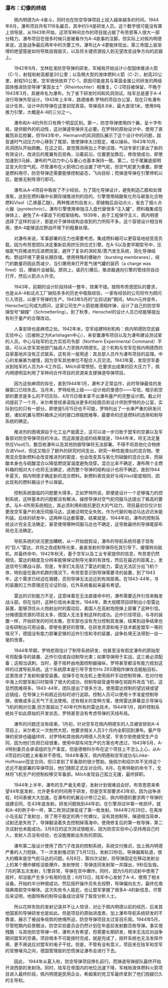 ### 瀑布：幻像的终结

　　佩内明德为A-4奋斗，同时也在防空导弹项目上投入越来越多的时间。1944年8月，瀑布项目共有1116名雇员，其中约1/4是研发人员。这个数字很可能没有算上领导层，从1943年开始，这项军种间合作的项目就占据了布劳恩等人很大一部分精力。瀑布项目在很多时候只是被看作为A-4故事的注脚，但实际上对佩内明德来说，这是战争最后两年中的次要工作。瀑布比A-4更能体现出，第三帝国上层渐增的绝望感是如何导致自我毁灭，以及将关键资源投入到无望改变战争方向的武器上。

　　1942年9月，戈林批准防空导弹的研发，军械局开始设计小型固体推进火箭（C-1），射程和射高都是20公里；以及稍大型的液体燃料火箭（C-2），射高20公里，射程50公里。空军很快放弃了C-1，原因可能是其与莱茵金属公司研发的两级固体推进防空导弹“莱茵女士”（Rheintochter）相重复。C-2项目被保留，不晚于1943年3月，其被命名为瀑布。为了省下研发时间和风洞测试，陆军总是基于A-4进行导弹外型设计。1943年上半年，路德维希·罗特的项目办公室，现在只有瀑布设计任务，设计中的导弹在这里初现真容。导弹高8.9米，最大直径1米，使用8吨推力引擎，大概是A-4的三分之一。

　　瀑布和A-4的外形只有两个明显区别。第一，防空导弹使用四个翼，呈十字布局，提供额外的机动性，这对弹道导弹并无必要。在罗特的原始设计中，使用了直翼而非后掠翼，但1943年中，Hermann的风洞团队展示了这个设计中的问题，超音速时气动压力中心移到了尾部，致使弹体太过稳定，难以操纵。1943年10月，风洞团队开始疏散。在这之前，直觉猜测再加上不断试错，气动专家们拿出了新的有效设计。改进后的尾翼有后掠角，沿着前沿，位置更加靠后，修改很成功，即使加速到3马赫，瀑布的气动力中心与重心也基本保持一致。第二，位于尾翼底部明显变大的空气舵。尽管瀑布在火箭喷口也设置了喷气舵，但空气舵更为重要。即使是燃料用尽，防空导弹还需要能够控制姿态，飞向目标；而弹道导弹在引擎停机以后，能够无制导滑行即可。

　　瀑布从A-4项目中吸收了不少经验，为了简化导弹设计，避免制造乙醇和处理液氧，达到在燃料箱中长期存储推进剂的目的，引擎使用硝酸氧化剂与碳氢化合物燃料Visol（乙烯基乙醚）。两种推进剂自发火，即接触后自动点火，省去了烟火点火器（pyrotechnic）。瀑布引擎使用单独注入盘代替很多“注入罐”，燃料箱集成在弹体上，避免了A-4蒙皮下的框架结构。1939年，由于工程保守主义，佩内明德选择了这样的设计，那是对于弹体结构会收到的力所知不多。这个容错设计相当有用，使A-4能够适应野战坏境下的粗暴处理。

　　对瀑布来说，军事部署的压力也需要考虑。集成燃料箱可以更容易地经受高负载，因为布劳恩团队决定重新启用挤压供应式引擎。在A-5以及更早期型号中，压缩氮气将推进剂压进燃烧室，避开了复杂的涡轮泵/蒸汽发生系统，简化导弹结构，野战环境下更易长期存储。使用特殊的爆破片（bursting membranes），阀门的数量将因此而减少，当引爆用来打开氮气储气罐的装药（a charge was fired）后，爆破片会破裂。原则上，装药引爆后，推进器通向引擎的管线将自动打开，然后火箭点火升空。

　　1943年，前期的设计阶段持续一整年，效果不错。按照布劳恩团队的要求，也是从A-4和试点工厂缺陷多多的历史中吸取经验，一家有经验的公司将作为顾问引入项目，以便于导弹的生产。1943年5月的“比较试射”期间，Milch元帅宣布，Henschel公司成为顾问，这家公司生产火箭助推滑翔炸弹，设计了自己的防空导弹型号“蝴蝶”（Schmetterling）。到了秋季，Henschel的设计人员已经能够提出有利于量产的合理改动。

　　人事安排也是麻烦之处。1942年末，空军组建特别机构：佩内明德防空武器实验中心（后被称之为Karlshagen中心），来安置瀑布项目以及为瀑布建设测试架的人员。中心与陆军的北方实验司令部（Northern Experimental Command）平级，可以从空军其他部门抽调人力至佩内明德东。这个机构与空军在佩内明德西的自家基地并没有正式联系，这有另一层用途：其总部人员作为瀑布项目的监理。中心的发展甚为缓慢，因为空军其他单位不配合人员交流。1943年夏，发现空军委派到陆军的人员为A-4工作后，Milch非常愤怒。在要求出成果的巨大压力下，佩内明德明显利用了军种间合作项目的资源来支撑弹道导弹项目。

　　因为这些麻烦的存在，直到1944年1月，瀑布才正常运作，此时导弹最佳的发展窗口已经失去。当月末，罗特给他上级——设计局的里德尔——写信，暗示航空部的要求是多么的不切实际，4月15日根本拿不出瀑布量产的完整设计图。截止时间提前了一个月，米尔希曾经承诺指派更多的绘图员和设计师到罗特的办公室，实际到位的只有一部分。即使是5月15日也不可能，罗特列出了一长串严重的研发问题，诸如机翼与燃料箱体之间的接口焊接困难等，最要命的还是燃料的选择和制导系统的确定。

　　推进剂的困境源自于化工业产能匮乏，这可以进一步归咎于盟军的空袭以及军备部对防空导弹项目的冷淡。而这直接造成的结果就是，1944年末，将无法足量供应Visol[1]，数百枚瀑布以及其他防御导弹将无法部署。不得不将其他化合物掺合进Visol，但这又暗示了额外的研究时间支出，研究一种性能类似的混合物。使用混合型新燃料会改变推进剂的密度，也会改变其与氧化剂硝酸的混合比率，而硝酸本身也与硫酸混合以降低燃烧室温度避免烧穿。混合比率不确定，瀑布两个主燃料箱的相对大小也将无法确定，进而整个导弹的结构设计也将不确定。直到1944年夏天，佩内明德才确定新的混合燃料。新燃料表现良好与纯Visol密度相同，因此现有的燃料箱设计予以保留。

　　控制系统面临的问题要大得多。正如罗特所说，即便是设计一个足够强力的控制系统，这样基本的问题都没有解决。操控导弹对空气舵伺服马达提出了极高的要求。与A-4所用系统相比，其必须利用和抵抗更巨大的气动力。项目最初仅仅计划更改空军量产的液压伺服马达，这被证明完全失败。作为代替的电动马达迟迟未能列装。后续的研发中，这两种马达都需要。结果就是，1944年初，瀑布的控制系统设计完全无法确定，甚至使用哪种伺服马达也不确定，这导致最终的导弹尾部布局也无法确定。

　　导航系统的状况更加糟糕，从一开始就假设，瀑布的导航系统将基于现有的“巨人”雷达，并将之改成制导光束，垂直发射的导弹将在其引导下，缓慢转向敌机，并最终命中。1942年秋天，基于空军以及工业专家提供的信息，布劳恩仍然相信，雷达的精度及分辨率能够保证制导光束的有效性，然后在最近的距离上，发送信号引爆战斗部。但是，专家们太高估了雷达的能力，雷达无法区分出飞机个体，特别是在轰炸机群的情况下。布劳恩意识到导弹需要寻的装置，到了1943年，这个需求已经迫在眉睫，否则导弹无法迫近到有效距离。在1943-44年，寻的装置的工作原理还在论证阶段，红外系统看起来最有希望。

　　雷达的识别能力不足，这意味着在无法直接命中时，瀑布需要近炸引信来触发战斗部。但在当时，这种引信尚未面世。1944年，靠大规模项目研制出小型雷达装置，能够顶住从火炮射出时的震动后，美国人在高射炮炮弹上部署了这种引信。分摊德国资源的项目太多，德国人无法复制这样的成功。近炸引信项目，与寻的装置一样，开始研发的时间太晚，空军部也没有充分控制其发展，结果到战争结束也没有研制出可用设备。即使有更好的管理，在研发资源和电子技术都差盟军一等的情况下，德国没有能力部署足够的近炸引信和寻的装置，战争处境无法得到一丝一毫的改善。

　　1944年早期，罗特悲观估计了制导系统研发，他甚至没有假定瀑布的原始型号将配备寻的装置、近炸引信或自动制导光束；如果导弹用于实战，这三者必须配备；这相当讽刺。当时，基于摇杆由地面控制器操纵，罗特甚至都没有能力规划这样的过渡导航系统。这个系统原本是引导亨舍尔Hs 293滑翔炸弹攻击舰船目标，这里改进了发射和接受装置。投弹手在攻击机上使用摇杆手动控制导弹，在对付地中海上的盟军船只时取得了很大的成功，但制导超音速导弹在视距外攻击飞机，这显然困难得多。1943-44年，团队提出了很多方法，使用雷达控制的望远镜或望远镜组，在导弹上升和趋近目标时进行追踪。控制人员可以使用十字准星控制导弹，夜晚或多云天气下无法使用。还有相关的变种方案，使用雷达屏幕显示导弹与飞机的相对位置,但方案超出了40年代所有的雷达技术。1944年1月，摇杆控制系统处于如此原始的开发状态，罗特甚至没有考虑导弹的天线布局。

　　瀑布的问题还没有结束。1月初，针对空军在佩内明德东的人员被安排到A-4项目上，米尔希又一次勃然大怒，他要求相关人员3个月内全职回到瀑布。量产导弹的安排也磕磕绊绊，对罗特和其他佩内明德人员失望，亨舍尔拒绝接受生产合同，因为他们负担已经很重。使用中部车间生产的方案也考虑过，1943年5月，A-4特别委员会承诺组织生产事宜。但是德根科尔布在这个项目上不怎么上心，从A-4项目的问题上来看并不奇怪。1944年春天，佩内明德和空军成功与Linke-Hoffmann签定合同，但只拿到了军备部的很少赞助。施佩尔和绍尔并不支持这个还远不能部署的导弹项目，他们随即正式反对合同。6月，在希特勒的命令下，戈林将飞机生产的控制权移交军备部。Milch发现自己孤立无援，最终辞职。

　　1944年上半年，瀑布的生产毫无希望，发射计划很难说会好。布劳恩原来希望44年底发射，允许更多的时间用于研发，但是空军部要求43年初，因为战争进程，时间表被大大加速。在瀑布的机翼设计修订之前，佩内明德的要求两个导弹的组建合同，在43年底发射。研发问题拖到44年初，在引擎测试中第一枚损坏。就和A-4的例子中一样，第二枚测试弹变成了第一枚发射。1944年2月29日，在离岸小岛支起了发射台，除了用于稳定的两个陀螺仪，没有其他制导，弹道相当简单，试射还是失败了，导弹翻滚着失去控制掉落海中。使用修复后的第一枚导弹，第二次试射也未能成功。3月8日的这次测试很粗劣，因为防空实验中心坚持用自己的人，发射人员没有经验，也没能推断出失败的原因。

　　瀑布第二版设计使用了西门子改良的控制系统，系统交付推迟，加上佩内明德严重的人力短缺，下一次发射推迟到了5月12日。发射22秒后，导弹偏离轨道，很大的概率是空气舵马达的问题。6月8日，第四次试射，将导弹固定在移动发射台上的某个爆炸螺栓没能爆炸，发射惨败：导弹连同发射架一并蹿出，9秒后坠毁。7月的第五次发射，引擎异常，导弹在空中爆炸。同时，因为5月的试射中使用了摇杆，却没能产生多少有用的信息；6月13日，陆军中心发射了A-4，使用了相关设备。开始的半分种很成功，然后摇杆操作员失去视野，导弹偏向左方，最终在南瑞典南部空中解体。这次失败令人尴尬，也让盟军掌握了很多A-4的新信息，尽管后来证明，地面特殊的制导设备成功误导了智库分析人士。

　　所以花样失败的发射记录并不让人惊讶，对比于佩内明德以前的经历，后来其他国家的导弹研发也是如此。但是项目的原始进度表，加上瀑布导航系统研发的不靠谱，展示了被战争局势的绝境所迫，防空导弹项目太过盲目乐观。1944年5月，尽管短期内前景黯淡，防空实验委员会仍然计划在年底前发射数百枚导弹。事实很残酷：与其他防空导弹一样，瀑布大有希望，但需要长期研发，根本无法应对战争期间盟军的空袭。项目根本不可能按时完成，就是完成了，摇杆系统也无法发挥作用，更不用说应对盟军的电子干扰。但是，不管有没有意义，项目夹在陆军和空军的官僚壕沟之间，德国管理层的恐慌保证瀑布会进行下去。

　　因此， 1944年从夏入秋，防空导弹项目挣扎前行。而弹道导弹部队最终开始开进西部的发射场。同时，陆军在帝国内的地位迅速下降，军械局液体燃料火箭项目进入最终阶段，佩内明德是民用企业，希姆莱的党卫军最终拿到了他们觊觎已久的主导权。
